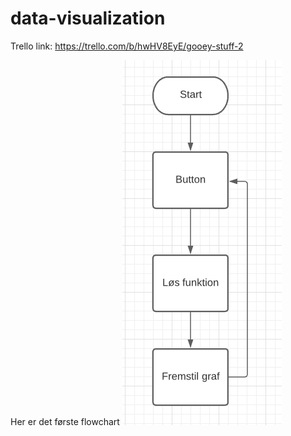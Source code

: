 # data-visualization
Trello link: https://trello.com/b/hwHV8EyE/gooey-stuff-2

Her er det første flowchart
![Alt Text](Flowie.png)
